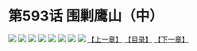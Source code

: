 # 第593话 围剿鹰山（中）
![](https://mhpic.xiaomingtaiji.net/comic/D/斗破苍穹拆分版/593话/1.jpg-zymk.middle.webp)
![](https://mhpic.xiaomingtaiji.net/comic/D/斗破苍穹拆分版/593话/2.jpg-zymk.middle.webp)
![](https://mhpic.xiaomingtaiji.net/comic/D/斗破苍穹拆分版/593话/3.jpg-zymk.middle.webp)
![](https://mhpic.xiaomingtaiji.net/comic/D/斗破苍穹拆分版/593话/4.jpg-zymk.middle.webp)
![](https://mhpic.xiaomingtaiji.net/comic/D/斗破苍穹拆分版/593话/5.jpg-zymk.middle.webp)
![](https://mhpic.xiaomingtaiji.net/comic/D/斗破苍穹拆分版/593话/6.jpg-zymk.middle.webp)
![](https://mhpic.xiaomingtaiji.net/comic/D/斗破苍穹拆分版/593话/7.jpg-zymk.middle.webp)
![](https://mhpic.xiaomingtaiji.net/comic/D/斗破苍穹拆分版/593话/8.jpg-zymk.middle.webp)
[【上一章】](./592.md)
[【目录】](./README.md)
[【下一章】](./594.md)
